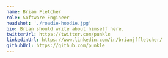 ```yaml
---
name: Brian Fletcher
role: Software Engineer
headshot: './roadie-hoodie.jpg'
bio: Brian should write about himself here.
twitterUrl: https://twitter.com/punkle
linkedinUrl: https://www.linkedin.com/in/brianjffletcher/
githubUrl: https://github.com/punkle
---
```

